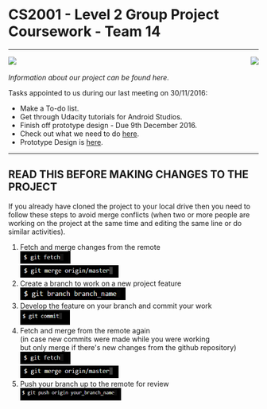 # CS2001 - Level 2 Group Project Coursework - Team 14
------------------------------------------------------

<img src="https://upload.wikimedia.org/wikipedia/en/b/b6/Brunel_University_Logo.png" height="120"> 
<img src="https://github.com/BrunelCS/cs2001-coursework-2016-17-level-2-team-14/blob/master/logo.jpg" height="100" align="right">

_Information about our project can be found here._

Tasks appointed to us during our last meeting on 30/11/2016:
- Make a To-do list.  
- Get through Udacity tutorials for Android Studios.  
- Finish off prototype design - Due 9th December 2016.  
- Check out what we need to do <a href="https://github.com/BrunelCS/cs2001-coursework-2016-17-level-2-team-14/projects/2">here</a>.
- Prototype Design is <a href="https://marvelapp.com/project/1056614/">here</a>.

------------------------------------
READ THIS BEFORE MAKING CHANGES TO THE PROJECT
------------------------------------

If you already have cloned the project to your local drive then you need to follow these steps
to avoid merge conflicts (when two or more people are working on the project at the same time
and editing the same line or do similar activities). 

1. Fetch and merge changes from the remote <br>
   <img src="README-img/git-fetch.PNG" height="25" title="retrieve the project from github"><br>
   <img src="README-img/git-merge.PNG" height="25" title="merge the branch to your local branch master">	
2. Create a branch to work on a new project feature <br>
   <img src="README-img/branch.PNG" height="25" title="Create a new branch"><br>
3. Develop the feature on your branch and commit your work <br>
   <img src="README-img/git-commit.PNG" height="30">
4. Fetch and merge from the remote again <br>
(in case new commits were made while you were working <br>
but only merge if there's new changes from the github repository) <br>
   <img src="README-img/git-fetch.PNG" height="25"><br>
   <img src="README-img/git-merge.PNG" height="25"><br>
5. Push your branch up to the remote for review <br>
   <img src="README-img/git-push.PNG" height="25" title="push changes to the main repository"><br>
